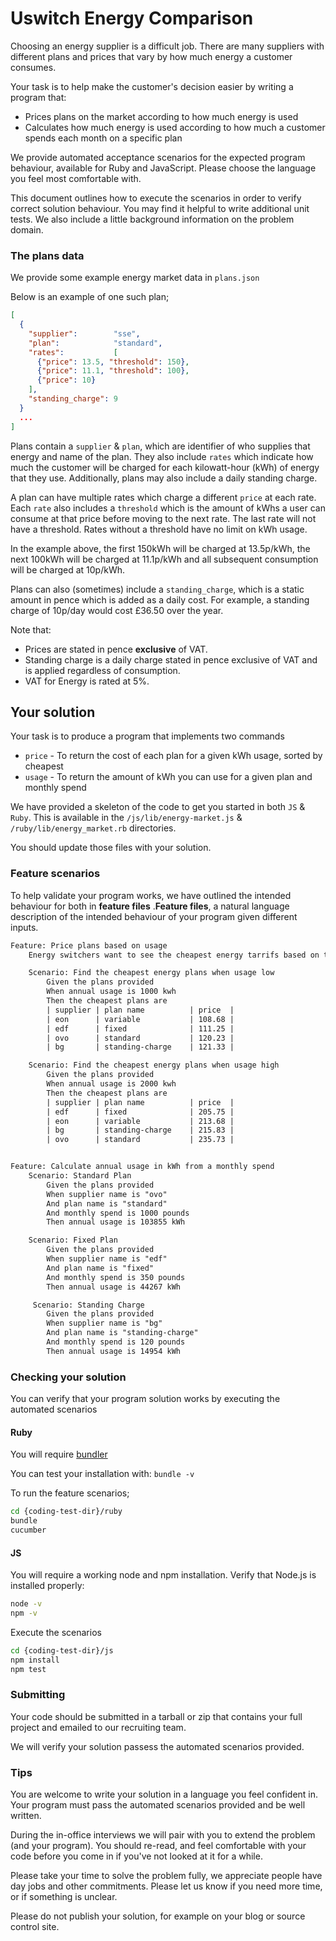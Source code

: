 # Uswitch Energy Comparison

Choosing an energy supplier is a difficult job. There are many suppliers with
different plans and prices that vary by how much energy a customer consumes.

Your task is to help make the customer's decision easier by writing a program that:

* Prices plans on the market according to how much energy is used
* Calculates how much energy is used according to how much a customer spends each month on a specific plan

We provide automated acceptance scenarios for the expected program
behaviour, available for Ruby and JavaScript. Please choose the
language you feel most comfortable with.

This document outlines how to execute the scenarios in order to verify
correct solution behaviour. You may find it helpful to write
additional unit tests. We also include a little background
information on the problem domain.

### The plans data

We provide some example energy market data in `plans.json`

Below is an example of one such plan;

```json
[
  {
    "supplier":        "sse",
    "plan":            "standard",
    "rates":           [
      {"price": 13.5, "threshold": 150},
      {"price": 11.1, "threshold": 100},
      {"price": 10}
    ],
    "standing_charge": 9
  }
  ...
]
```

Plans contain a `supplier` & `plan`, which are identifier of who
supplies that energy and name of the plan.  They also include `rates`
which indicate how much the customer will be charged for each
kilowatt-hour (kWh) of energy that they use. Additionally, plans may
also include a daily standing charge.

A plan can have multiple rates which charge a different `price` at
each rate. Each `rate` also includes a `threshold` which is the amount
of kWhs a user can consume at that price before moving to the next rate. The
last rate will not have a threshold. Rates without a threshold have no
limit on kWh usage.

In the example above, the first 150kWh will be charged at 13.5p/kWh,
the next 100kWh will be charged at 11.1p/kWh and all subsequent
consumption will be charged at 10p/kWh.

Plans can also (sometimes) include a `standing_charge`, which is a
static amount in pence which is added as a daily cost. For example, a
standing charge of 10p/day would cost £36.50 over the year.

Note that:

* Prices are stated in pence **exclusive** of VAT.
* Standing charge is a daily charge stated in pence exclusive of VAT and is applied regardless of consumption.
* VAT for Energy is rated at 5%.

## Your solution

Your task is to produce a program that implements two commands

+ `price` - To return the cost of each plan for a given kWh usage, sorted by cheapest
+ `usage` - To return the amount of kWh you can use for a given plan and monthly spend

We have provided a skeleton of the code to get you started in both
`JS` & `Ruby`.  This is available in the `/js/lib/energy-market.js` &
`/ruby/lib/energy_market.rb` directories.

You should update those files with your solution.

### Feature scenarios

To help validate your program works, we have outlined the intended
behaviour for both in **feature files** .**Feature files**, a natural language
description of the intended behaviour of your program given different
inputs.

```html
Feature: Price plans based on usage
    Energy switchers want to see the cheapest energy tarrifs based on their usage

    Scenario: Find the cheapest energy plans when usage low
        Given the plans provided
        When annual usage is 1000 kwh
        Then the cheapest plans are
        | supplier | plan name          | price  |
        | eon      | variable           | 108.68 |
        | edf      | fixed              | 111.25 |
        | ovo      | standard           | 120.23 |
        | bg       | standing-charge    | 121.33 |

    Scenario: Find the cheapest energy plans when usage high
        Given the plans provided
        When annual usage is 2000 kwh
        Then the cheapest plans are
        | supplier | plan name          | price  |
        | edf      | fixed              | 205.75 |
        | eon      | variable           | 213.68 |
        | bg       | standing-charge    | 215.83 |
        | ovo      | standard           | 235.73 |


Feature: Calculate annual usage in kWh from a monthly spend
    Scenario: Standard Plan
        Given the plans provided
        When supplier name is "ovo"
        And plan name is "standard"
        And monthly spend is 1000 pounds
        Then annual usage is 103855 kWh

    Scenario: Fixed Plan
        Given the plans provided
        When supplier name is "edf"
        And plan name is "fixed"
        And monthly spend is 350 pounds
        Then annual usage is 44267 kWh

     Scenario: Standing Charge
        Given the plans provided
        When supplier name is "bg"
        And plan name is "standing-charge"
        And monthly spend is 120 pounds
        Then annual usage is 14954 kWh
```

### Checking your solution

You can verify that your program solution works by executing the
automated scenarios

#### Ruby

You will require [bundler](https://bundler.io)

You can test your installation with: `bundle -v`

To run the feature scenarios;

```sh
cd {coding-test-dir}/ruby
bundle
cucumber

```

#### JS

You will require a working node and npm installation. Verify that Node.js is installed properly:

```sh
node -v
npm -v

```

Execute the scenarios

```sh
cd {coding-test-dir}/js
npm install
npm test

```

### Submitting

Your code should be submitted in a tarball or zip that contains your full project and emailed to our recruiting team.

We will verify your solution passess the automated scenarios provided.

### Tips

You are welcome to write your solution in a language you feel
confident in. Your program must pass the automated scenarios provided
and be well written.

During the in-office interviews we will pair with you to extend the
problem (and your program). You should re-read, and feel comfortable
with your code before you come in if you've not looked at it for a
while.

Please take your time to solve the problem fully, we appreciate people
have day jobs and other commitments. Please let us know if you need
more time, or if something is unclear.

Please do not publish your solution, for example on your blog or
source control site.
